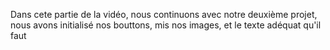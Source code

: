 Dans cete partie de la vidéo, nous continuons avec notre deuxième projet, nous avons initialisé nos bouttons, mis nos images, et le texte adéquat qu'il faut
